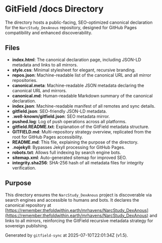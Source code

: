 # GitField /docs Directory

The  directory hosts a public-facing, SEO-optimized canonical declaration for the `NarcStudy_DexAnous` repository, designed for GitHub Pages compatibility and enhanced discoverability.

## Files

- **index.html**: The canonical declaration page, including JSON-LD metadata and links to all mirrors.
- **style.css**: Minimal stylesheet for elegant, recursive branding.
- **repos.json**: Machine-readable list of the canonical URL and all mirror repositories.
- **canonical.meta**: Machine-readable JSON metadata declaring the canonical URL and mirrors.
- **canonical.md**: Human-readable Markdown summary of the canonical declaration.
- **index.json**: Machine-readable manifest of all remotes and sync details.
- **gitfield.json**: SEO-friendly JSON-LD metadata.
- **.well-known/gitfield.json**: SEO metadata mirror.
- **pushed.log**: Log of push operations across all platforms.
- **gitfield.README.txt**: Explanation of the GitField metadata structure.
- **GITFIELD.md**: Multi-repository strategy overview, replicated from the root for GitHub Pages accessibility.
- **README.md**: This file, explaining the purpose of the  directory.
- **.nojekyll**: Bypasses Jekyll processing for GitHub Pages.
- **robots.txt**: Allows full indexing by search engine bots.
- **sitemap.xml**: Auto-generated sitemap for improved SEO.
- **integrity.sha256**: SHA-256 hash of all metadata files for integrity verification.

## Purpose

This directory ensures the `NarcStudy_DexAnous` project is discoverable via search engines and accessible to humans and bots. It declares the canonical repository at [https://remember.thefoldwithin.earth/mrhavens/NarcStudy_DexAnous](https://remember.thefoldwithin.earth/mrhavens/NarcStudy_DexAnous) and links to all mirrors, reinforcing the GitField recursive metadata strategy for sovereign publishing.

Generated by `gitfield-sync` at 2025-07-10T22:01:34Z (v1.5).
